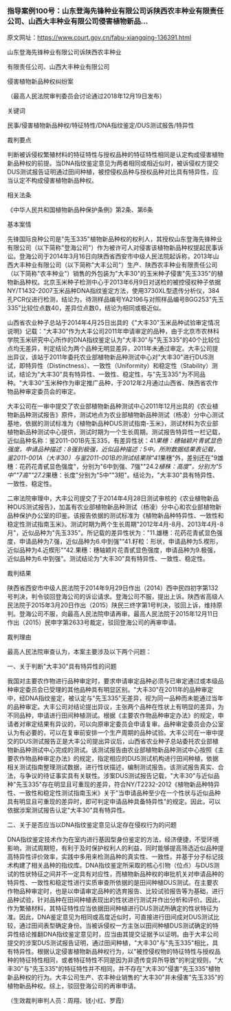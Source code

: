 ### 指导案例100号：山东登海先锋种业有限公司诉陕西农丰种业有限责任公司、山西大丰种业有限公司侵害植物新品...
原文网址：https://www.court.gov.cn/fabu-xiangqing-136391.html

山东登海先锋种业有限公司诉陕西农丰种业

有限责任公司、山西大丰种业有限公司

侵害植物新品种权纠纷案

（最高人民法院审判委员会讨论通过2018年12月19日发布）

关键词

民事/侵害植物新品种权/特征特性/DNA指纹鉴定/DUS测试报告/特异性

裁判要点

判断被诉侵权繁殖材料的特征特性与授权品种的特征特性相同是认定构成侵害植物新品种权的前提。当DNA指纹鉴定意见为两者相同或相近似时，被诉侵权方提交DUS测试报告证明通过田间种植，被控侵权品种与授权品种对比具有特异性，应当认定不构成侵害植物新品种权。

相关法条

《中华人民共和国植物新品种保护条例》第2条、第6条

基本案情

先锋国际良种公司是"先玉335"植物新品种权的权利人，其授权山东登海先锋种业有限公司（以下简称"登海公司"）作为被许可人对侵害该植物新品种权提起民事诉讼。登海公司于2014年3月16日向陕西省西安市中级人民法院起诉称，2013年山西大丰种业有限公司（以下简称"大丰公司"）生产、陕西农丰种业有限责任公司（以下简称"农丰种业"）销售的外包装为"大丰30"的玉米种子侵害"先玉335"的植物新品种权。北京玉米种子检测中心于2013年6月9日对送检的被控侵权种子依据NY/T1432-2007玉米品种DNA指纹鉴定方法，使用3730XL型遗传分析仪，384孔PCR仪进行检测，结论为，待测样品编号YA2196与对照样品编号BGG253"先玉335"比较位点数40，差异位点数0，结论为相同或极近似。

山西省农业种子总站于2014年4月25日出具的《"大丰30"玉米品种试验审定情况说明》记载："大丰30"作为大丰公司2011年申请审定的品种，由于北京市农林科学院玉米研究中心所作的DNA指纹鉴定认为"大丰30"与"先玉335"的40个比较位点均无差异，判定结论为两个品种无明显差异，2011年未通过审定。大丰公司提出异议，该站于2011年委托农业部植物新品种测试中心对"大丰30"进行DUS测试，即特异性（Distinctness）、一致性（Uniformity）和稳定性（Stability）测试，结论为"大丰30"具有特异性、一致性、稳定性，与"先玉335"为不同品种。"大丰30"玉米种作为审定推广品种，于2012年2月通过山西省、陕西省农作物品种审定委员会的审定。

大丰公司在一审中提交了农业部植物新品种测试中心2011年12月出具的《农业植物新品种测试报告》原件，测试地点为农业部植物新品种测试（杨凌）分中心测试基地，依据的测试标准为《植物新品种DUS测试指南-玉米》，测试材料为农业部植物新品种测试中心提供，测试时期为一个生长周期。测试报告特异性一栏记载，近似品种名称：鉴2011-001B先玉335，有差异性状：41*果穗：穗轴颖片青甙显色强度，申请品种描述：8强到极强，近似品种描述：5中。所附数据结果表记载，鉴2011-001A（大丰30）与鉴2011-001B的测试结果除"41*果穗"外，差别还在"9雄穗：花药花青甙显色强度"，分别为"6中到强、7强""24.2*植株：高度"，分别为"5中""7高""27.2*果穗：长度"分别为"5中""3短"。结论为，"大丰30"具有特异性、一致性、稳定性。

二审法院审理中，大丰公司提交了于2014年4月28日测试审核的《农业植物新品种DUS测试报告》，加盖有农业部植物新品种测试（杨凌）分中心和农业部植物新品种保护办公室的印鉴。该报告依据的测试标准为《植物新品种特异性、一致性和稳定性测试指南玉米》。测试时期为两个生长周期"2012年4月-8月、2013年4月-8月"，近似品种为"先玉335"。所记载的差异性状为："11.雄穗：花药花青甙显色强度，申请品种为7.强，近似品种为6.中到强""41.籽粒：形状，申请品种为5.楔形，近似品种为4.近楔形""42.果穗：穗轴颖片花青甙显色强度，申请品种为9.极强，近似品种为6.中到强"。测试结论为"大丰30"具有特异性、一致性、稳定性。

裁判结果

陕西省西安市中级人民法院于2014年9月29日作出（2014）西中民四初字第132号判决，判令驳回登海公司的诉讼请求。登海公司不服，提出上诉。陕西省高级人民法院于2015年3月20日作出（2015）陕民三终字第1号判决，驳回上诉，维持原判。登海公司不服，向最高人民法院申请再审。最高人民法院于2015年12月11日作出（2015）民申字第2633号裁定，驳回登海公司的再审申请。

裁判理由

最高人民法院审查认为，本案主要涉及以下两个问题：

一、关于判断"大丰30"具有特异性的问题

我国对主要农作物进行品种审定时，要求申请审定品种必须与已审定通过或本级品种审定委员会已受理的其他品种具有明显区别。"大丰30"在2011年的品种审定中，经DNA指纹鉴定，被认定与"先玉335"无差异，视为同一品种而未能通过当年的品种审定。大丰公司对结论提出异议，主张两个品种在性状上有明显的差异，为不同品种，申请进行田间种植测试。根据《主要农作物品种审定办法》的规定，申请者对审定结果有异议的，可以向原审定委员会申请复审。品种审定委员会办公室认为有必要的，可以在复审前安排一个生产周期的品种试验。大丰公司在一审中提交的DUS测试报告正是大丰公司提出异议后，山西省农业种子总站委托农业部植物新品种测试中心完成的测试。该测试报告由农业部植物新品种测试中心按照《主要农作物品种审定办法》的规定，指定相应的DUS测试机构进行田间种植，依据相关测试指南整理测试数据，进行性状描述，编制测试报告。该测试报告真实、合法，与争议的待证事实具有关联性。涉案DUS测试报告记载，"大丰30"与近似品种"先玉335"存在明显且可重现的差异，符合NY/T2232-2012《植物新品种特异性、一致性和稳定性测试指南玉米》关于"当申请品种至少在一个性状与近似品种具有明显且可重现的差异时，即可判定申请品种具备特异性"的规定。因此，可以依据涉案测试报告认定"大丰30"具有特异性。

二、关于是否应当以DNA指纹鉴定意见认定存在侵权行为的问题

DNA指纹鉴定技术作为在室内进行基因型身份鉴定的方法，经济便捷，不受环境影响，测试周期短，有利于及时保护权利人的利益，同时能够提高筛选近似品种提高特异性评价效率，实践中多用来检测品种的真实性、一致性，并基于分子标记技术构建了相关品种的指纹库。DNA指纹鉴定所采取的核心引物（位点）与DUS测试的性状特征之间并不一定具有对应性，而植物新品种权的审批机关对申请品种的特异性、一致性和稳定性进行实质审查所依据的是田间种植DUS测试。在主要农作物品种审定时，也是以申请审定品种的选育报告、比较试验报告等为基础，进行品种试验，针对品种在田间种植表现出的性状进行测试并作出分析和评价。因此，作为繁殖材料，其特征特性应当依据田间种植进行DUS测试所确定的性状特征为准。因此，DNA鉴定意见为相同或高度近似时，可直接进行田间成对DUS测试比较，通过田间表型确定身份。当被诉侵权一方主张以田间种植DUS测试确定的特异性结论推翻DNA指纹鉴定意见时，应当由其提交证据予以证明。由于大丰公司提交的涉案DUS测试报告证明，通过田间种植，"大丰30"与"先玉335"相比，具有特异性。根据认定侵害植物新品种权行为，以"被控侵权物的特征特性与授权品种的特征特性相同，或者特征特性不同是因为非遗传变异所导致"的判定规则，"大丰30"与"先玉335"的特征特性并不相同，并不存在"大丰30"侵害"先玉335"植物新品种权的行为。大丰公司生产、农丰种业销售的"大丰30"并未侵害"先玉335"的植物新品种权。综上，驳回登海公司的再审申请。

（生效裁判审判人员：周翔、钱小红、罗霞）
